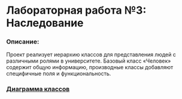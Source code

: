 # Лабораторная работа №3: Наследование

### Описание:
Проект реализует иерархию классов для представления людей с различными ролями в университете. 
Базовый класс «Человек» содержит общую информацию, производные классы добавляют специфичные поля и функциональность.

### [Диаграмма классов](image.png)